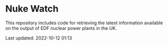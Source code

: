 # Nuke Watch

This repository includes code for retrieving the latest information available on the output of EDF nuclear power plants in the UK.

Last updated: 2022-10-12 01:13